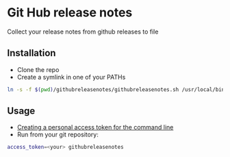 # Git Hub release notes
Collect your release notes from github releases to file

## Installation
* Clone the repo
* Create a symlink in one of your PATHs
```sh
ln -s -f $(pwd)/githubreleasenotes/githubreleasenotes.sh /usr/local/bin/githubreleasenotes
```

## Usage
* [Creating a personal access token for the command line](https://help.github.com/en/github/authenticating-to-github/creating-a-personal-access-token-for-the-command-line)
* Run from your git repository:
```sh
access_token=<your> githubreleasenotes
```
